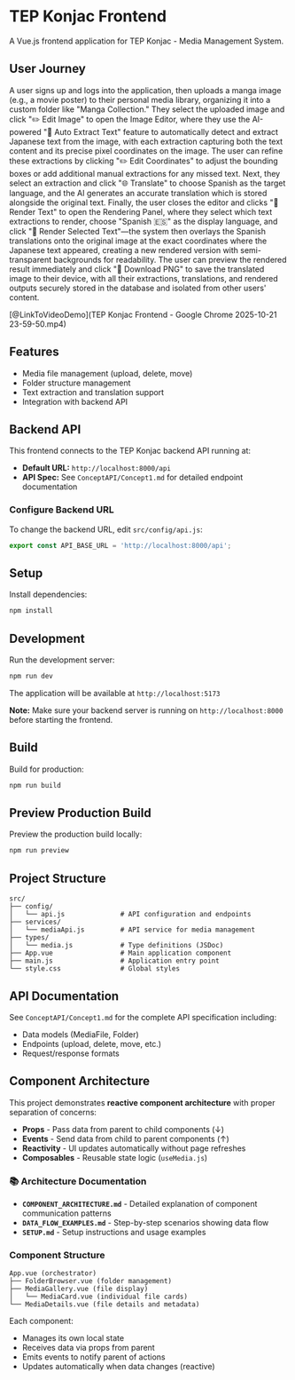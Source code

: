 # TEP Konjac Frontend

A Vue.js frontend application for TEP Konjac - Media Management System.

## User Journey

A user signs up and logs into the application, then uploads a manga image (e.g., a movie poster) to their personal media library, organizing it into a custom folder like "Manga Collection." They select the uploaded image and click "✏️ Edit Image" to open the Image Editor, where they use the AI-powered "🤖 Auto Extract Text" feature to automatically detect and extract Japanese text from the image, with each extraction capturing both the text content and its precise pixel coordinates on the image. The user can refine these extractions by clicking "✏️ Edit Coordinates" to adjust the bounding boxes or add additional manual extractions for any missed text. Next, they select an extraction and click "🌐 Translate" to choose Spanish as the target language, and the AI generates an accurate translation which is stored alongside the original text. Finally, the user closes the editor and clicks "🎨 Render Text" to open the Rendering Panel, where they select which text extractions to render, choose "Spanish 🇪🇸" as the display language, and click "🎨 Render Selected Text"—the system then overlays the Spanish translations onto the original image at the exact coordinates where the Japanese text appeared, creating a new rendered version with semi-transparent backgrounds for readability. The user can preview the rendered result immediately and click "💾 Download PNG" to save the translated image to their device, with all their extractions, translations, and rendered outputs securely stored in the database and isolated from other users' content.

[@LinkToVideoDemo](TEP Konjac Frontend - Google Chrome 2025-10-21 23-59-50.mp4)

## Features

- Media file management (upload, delete, move)
- Folder structure management
- Text extraction and translation support
- Integration with backend API

## Backend API

This frontend connects to the TEP Konjac backend API running at:
- **Default URL:** `http://localhost:8000/api`
- **API Spec:** See `ConceptAPI/Concept1.md` for detailed endpoint documentation

### Configure Backend URL

To change the backend URL, edit `src/config/api.js`:

```javascript
export const API_BASE_URL = 'http://localhost:8000/api';
```

## Setup

Install dependencies:

```bash
npm install
```

## Development

Run the development server:

```bash
npm run dev
```

The application will be available at `http://localhost:5173`

**Note:** Make sure your backend server is running on `http://localhost:8000` before starting the frontend.

## Build

Build for production:

```bash
npm run build
```

## Preview Production Build

Preview the production build locally:

```bash
npm run preview
```

## Project Structure

```
src/
├── config/
│   └── api.js              # API configuration and endpoints
├── services/
│   └── mediaApi.js         # API service for media management
├── types/
│   └── media.js            # Type definitions (JSDoc)
├── App.vue                 # Main application component
├── main.js                 # Application entry point
└── style.css               # Global styles
```

## API Documentation

See `ConceptAPI/Concept1.md` for the complete API specification including:
- Data models (MediaFile, Folder)
- Endpoints (upload, delete, move, etc.)
- Request/response formats

## Component Architecture

This project demonstrates **reactive component architecture** with proper separation of concerns:

- **Props** - Pass data from parent to child components (↓)
- **Events** - Send data from child to parent components (↑)
- **Reactivity** - UI updates automatically without page refreshes
- **Composables** - Reusable state logic (`useMedia.js`)

### 📚 Architecture Documentation

- **`COMPONENT_ARCHITECTURE.md`** - Detailed explanation of component communication patterns
- **`DATA_FLOW_EXAMPLES.md`** - Step-by-step scenarios showing data flow
- **`SETUP.md`** - Setup instructions and usage examples

### Component Structure

```
App.vue (orchestrator)
├── FolderBrowser.vue (folder management)
├── MediaGallery.vue (file display)
│   └── MediaCard.vue (individual file cards)
└── MediaDetails.vue (file details and metadata)
```

Each component:
- Manages its own local state
- Receives data via props from parent
- Emits events to notify parent of actions
- Updates automatically when data changes (reactive)
